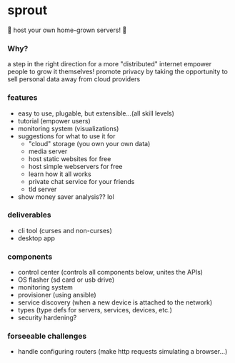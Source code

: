 # sprout
:seedling: host your own home-grown servers! :seedling:

### Why?
a step in the right direction for a more "distributed" internet
empower people to grow it themselves!
promote privacy by taking the opportunity to sell personal data away from cloud providers

### features
* easy to use, plugable,  but extensible...(all skill levels)
* tutorial (empower users)
* monitoring system (visualizations)
* suggestions for what to use it for
  * "cloud" storage (you own your own data)
  * media server
  * host static websites for free
  * host simple webservers for free
  * learn how it all works
  * private chat service for your friends
  * tld server
* show money saver analysis?? lol

### deliverables
* cli tool (curses and non-curses)
* desktop app

### components
* control center (controls all components below, unites the APIs)
* OS flasher (sd card or usb drive)
* monitoring system
* provisioner (using ansible)
* service discovery (when a new device is attached to the network)
* types (type defs for servers, services, devices, etc.)
* security hardening?

### forseeable challenges
* handle configuring routers (make http requests simulating a browser...)
